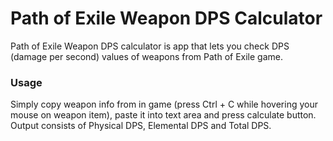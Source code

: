 Path of Exile Weapon DPS Calculator
===================================

Path of Exile Weapon DPS calculator is app that lets you check DPS (damage per second) values of weapons from Path of Exile game.

### Usage
Simply copy weapon info from in game (press Ctrl + C while hovering your mouse on weapon item), paste it into text area and press calculate button. 
Output consists of Physical DPS, Elemental DPS and Total DPS.
